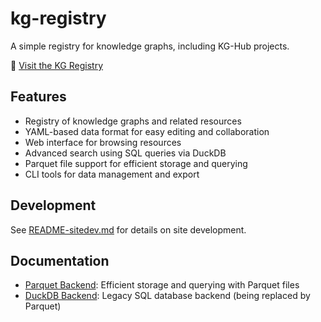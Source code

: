 # kg-registry

A simple registry for knowledge graphs, including KG-Hub projects.  

🔗 [Visit the KG Registry](https://kghub.org/kg-registry/)

## Features

- Registry of knowledge graphs and related resources
- YAML-based data format for easy editing and collaboration
- Web interface for browsing resources
- Advanced search using SQL queries via DuckDB
- Parquet file support for efficient storage and querying
- CLI tools for data management and export

## Development

See [README-sitedev.md](README-sitedev.md) for details on site development.

## Documentation

- [Parquet Backend](docs/parquet_backend.md): Efficient storage and querying with Parquet files
- [DuckDB Backend](docs/duckdb_backend.md): Legacy SQL database backend (being replaced by Parquet)
